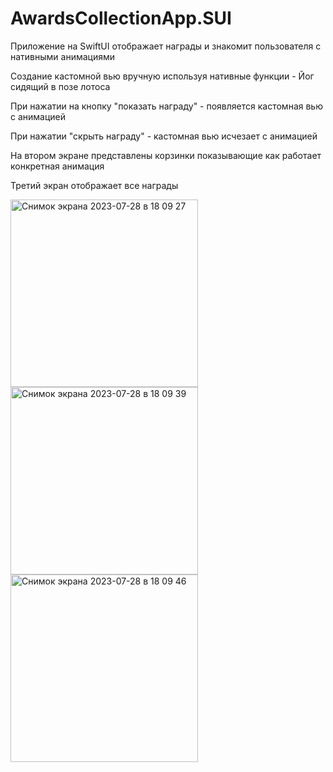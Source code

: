 # AwardsCollectionApp.SUI
Приложение на SwiftUI отображает награды и знакомит пользователя с нативными анимациями


Создание кастомной вью вручную используя нативные функции - Йог сидящий в позе лотоса


При нажатии на кнопку "показать награду" - появляется кастомная вью с анимацией


При нажатии "скрыть награду" - кастомная вью исчезает с анимацией


На втором экране представлены корзинки показывающие как работает конкретная анимация

Третий экран отображает все награды


<img width="300" alt="Снимок экрана 2023-07-28 в 18 09 27" src="https://github.com/IgorJu/AwardsCollectionApp.SUI/assets/127942402/2e023642-6ab3-4b2b-981a-93ed7e14a98f">

<img width="300" alt="Снимок экрана 2023-07-28 в 18 09 39" src="https://github.com/IgorJu/AwardsCollectionApp.SUI/assets/127942402/2068f7c2-eb7b-450f-a108-72896e07114f">

<img width="300" alt="Снимок экрана 2023-07-28 в 18 09 46" src="https://github.com/IgorJu/AwardsCollectionApp.SUI/assets/127942402/2308b9f4-b389-468a-a3fa-27e89c9a3e05">



